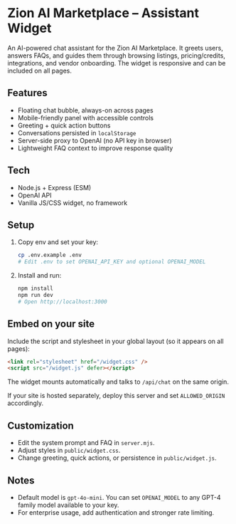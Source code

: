 # Zion AI Marketplace – Assistant Widget

An AI-powered chat assistant for the Zion AI Marketplace. It greets users, answers FAQs, and guides them through browsing listings, pricing/credits, integrations, and vendor onboarding. The widget is responsive and can be included on all pages.

## Features
- Floating chat bubble, always-on across pages
- Mobile-friendly panel with accessible controls
- Greeting + quick action buttons
- Conversations persisted in `localStorage`
- Server-side proxy to OpenAI (no API key in browser)
- Lightweight FAQ context to improve response quality

## Tech
- Node.js + Express (ESM)
- OpenAI API
- Vanilla JS/CSS widget, no framework

## Setup
1. Copy env and set your key:
   ```bash
   cp .env.example .env
   # Edit .env to set OPENAI_API_KEY and optional OPENAI_MODEL
   ```
2. Install and run:
   ```bash
   npm install
   npm run dev
   # Open http://localhost:3000
   ```

## Embed on your site
Include the script and stylesheet in your global layout (so it appears on all pages):
```html
<link rel="stylesheet" href="/widget.css" />
<script src="/widget.js" defer></script>
```
The widget mounts automatically and talks to `/api/chat` on the same origin.

If your site is hosted separately, deploy this server and set `ALLOWED_ORIGIN` accordingly.

## Customization
- Edit the system prompt and FAQ in `server.mjs`.
- Adjust styles in `public/widget.css`.
- Change greeting, quick actions, or persistence in `public/widget.js`.

## Notes
- Default model is `gpt-4o-mini`. You can set `OPENAI_MODEL` to any GPT-4 family model available to your key.
- For enterprise usage, add authentication and stronger rate limiting.